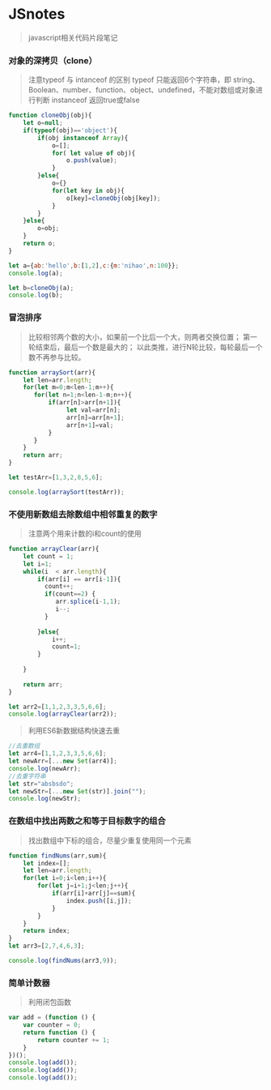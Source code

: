 # JSnotes
> javascript相关代码片段笔记
### 对象的深拷贝（clone）
> 注意typeof 与 intanceof 的区别
> typeof 只能返回6个字符串，即 string、Boolean、number、function、object、undefined，不能对数组或对象进行判断
> instanceof 返回true或false
```javascript
function cloneObj(obj){
	let o=null;
	if(typeof(obj)=='object'){
		if(obj instanceof Array){
		    o=[];
		    for( let value of obj){
				o.push(value);
		    }
		}else{
			o={}
			for(let key in obj){
				o[key]=cloneObj(obj[key]);
			}
		}
	}else{
		o=obj;
	}
	return o;
}

let a={ab:'hello',b:[1,2],c:{m:'nihao',n:100}};
console.log(a);

let b=cloneObj(a);
console.log(b);
```
### 冒泡排序
> 比较相邻两个数的大小，如果前一个比后一个大，则两者交换位置；
> 第一轮结束后，最后一个数是最大的；
> 以此类推，进行N轮比较，每轮最后一个数不再参与比较。
```javascript
function arraySort(arr){
	let len=arr.length;
	for(let m=0;m<len-1;m++){
	   for(let n=1;n<len-1-m;n++){
	       if(arr[n]>arr[n+1]){
				let val=arr[n];
				arr[n]=arr[n+1];
				arr[n+1]=val;
		   }
	   }
	}
	return arr;
}

let testArr=[1,3,2,8,5,6];

console.log(arraySort(testArr));
```
### 不使用新数组去除数组中相邻重复的数字
> 注意两个用来计数的i和count的使用
```javascript
function arrayClear(arr){ 
	let count = 1;
	let i=1;
	while(i  < arr.length){
		if(arr[i] == arr[i-1]){
		  count++;
		  if(count==2) {
			 arr.splice(i-1,1);
			 i--;
		  }
		 
		}else{
		    i++;
			count=1;
		}
		
	}
	
	return arr;
}

let arr2=[1,1,2,3,3,5,6,6];
console.log(arrayClear(arr2));
```
> 利用ES6新数据结构快速去重
```javascript
//去重数组
let arr4=[1,1,2,3,3,5,6,6];
let newArr=[...new Set(arr4)];
console.log(newArr);
//去重字符串
let str="absbsdo";
let newStr=[...new Set(str)].join("");
console.log(newStr);
```

### 在数组中找出两数之和等于目标数字的组合
> 找出数组中下标的组合，尽量少重复使用同一个元素
```javascript
function findNums(arr,sum){
	let index=[];
	let len=arr.length;
	for(let i=0;i<len;i++){
		for(let j=i+1;j<len;j++){
			if(arr[i]+arr[j]==sum){
				index.push([i,j]);
			}
		}
	}
	return index;
}
let arr3=[2,7,4,6,3];

console.log(findNums(arr3,9));
```
### 简单计数器
> 利用闭包函数
```javascript
var add = (function () {
    var counter = 0;
    return function () {
		return counter += 1;
	}
})();
console.log(add());
console.log(add());
console.log(add());
```